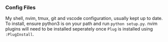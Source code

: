 ### Config Files

My shell, nvim, tmux, git and vscode configuration, usually kept up to date.
To install, ensure python3 is on your path and run `python setup.py`.
nvim plugins will need to be installed seperately once `Plug` is installed using `:PlugInstall`.
